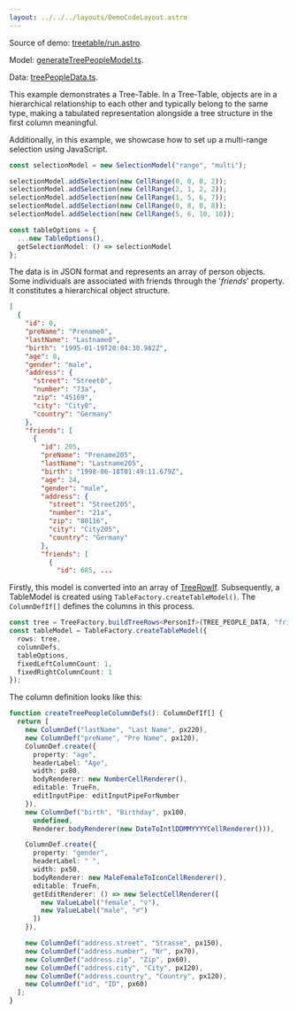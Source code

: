 ```yaml
---
layout: ../../../layouts/DemoCodeLayout.astro
---
```



Source of demo: [treetable/run.astro](https://github.com/guiexperttable/ge-table/blob/main/apps/webpage-guiexpert/src/components/showcase/treetable/run.astro).

Model: [generateTreePeopleModel.ts](https://github.com/guiexperttable/ge-table/blob/main/packages/demo-table-models/src/lib/treepeople/generateTreePeopleModel.ts).

Data: [treePeopleData.ts](https://github.com/guiexperttable/ge-table/blob/main/packages/demo-table-models/src/lib/treepeople/treePeopleData.ts).

This example demonstrates a Tree-Table.
In a Tree-Table, objects are in a hierarchical relationship to each other and typically belong to the same type, 
making a tabulated representation alongside a tree structure in the first column meaningful.

Additionally, in this example, we showcase how to set up a multi-range selection using JavaScript.

```ts
const selectionModel = new SelectionModel("range", "multi");

selectionModel.addSelection(new CellRange(0, 0, 0, 2));
selectionModel.addSelection(new CellRange(2, 1, 2, 2));
selectionModel.addSelection(new CellRange(1, 5, 6, 7));
selectionModel.addSelection(new CellRange(0, 8, 0, 8));
selectionModel.addSelection(new CellRange(5, 6, 10, 10));

const tableOptions = {
  ...new TableOptions(),
  getSelectionModel: () => selectionModel
};
```


The data is in JSON format and represents an array of person objects. 
Some individuals are associated with friends through the '_friends_' property. 
It constitutes a hierarchical object structure.

```json title="Short JSON snippet"
[
  {
    "id": 0,
    "preName": "Prename0",
    "lastName": "Lastname0",
    "birth": "1995-01-19T20:04:30.982Z",
    "age": 8,
    "gender": "male",
    "address": {
      "street": "Street0",
      "number": "73a",
      "zip": "45169",
      "city": "City0",
      "country": "Germany"
    },
    "friends": [
      {
        "id": 205,
        "preName": "Prename205",
        "lastName": "Lastname205",
        "birth": "1998-06-18T01:49:11.679Z",
        "age": 24,
        "gender": "male",
        "address": {
          "street": "Street205",
          "number": "21a",
          "zip": "80116",
          "city": "City205",
          "country": "Germany"
        },
        "friends": [
          {
            "id": 685, ...
```

Firstly, this model is converted into an array of [TreeRowIf<T>](). 
Subsequently, a TableModel is created using `TableFactory.createTableModel()`. 
The `ColumnDefIf[]` defines the columns in this process.

```ts title="Creation of the table model"
const tree = TreeFactory.buildTreeRows<PersonIf>(TREE_PEOPLE_DATA, "friends");
const tableModel = TableFactory.createTableModel({
  rows: tree,
  columnDefs,
  tableOptions,
  fixedLeftColumnCount: 1,
  fixedRightColumnCount: 1
});

```

The column definition looks like this:

```ts title="Definition of the Column Definitions"
function createTreePeopleColumnDefs(): ColumnDefIf[] {
  return [
    new ColumnDef("lastName", "Last Name", px220),
    new ColumnDef("preName", "Pre Name", px120),
    ColumnDef.create({
      property: "age",
      headerLabel: "Age",
      width: px80,
      bodyRenderer: new NumberCellRenderer(),
      editable: TrueFn,
      editInputPipe: editInputPipeForNumber
    }),
    new ColumnDef("birth", "Birthday", px100,
      undefined,
      Renderer.bodyRenderer(new DateToIntlDDMMYYYYCellRenderer())),

    ColumnDef.create({
      property: "gender",
      headerLabel: " ",
      width: px50,
      bodyRenderer: new MaleFemaleToIconCellRenderer(),
      editable: TrueFn,
      getEditRenderer: () => new SelectCellRenderer([
        new ValueLabel("female", "♀"),
        new ValueLabel("male", "♂")
      ])
    }),

    new ColumnDef("address.street", "Strasse", px150),
    new ColumnDef("address.number", "Nr", px70),
    new ColumnDef("address.zip", "Zip", px60),
    new ColumnDef("address.city", "City", px120),
    new ColumnDef("address.country", "Country", px120),
    new ColumnDef("id", "ID", px60)
  ];
}
```